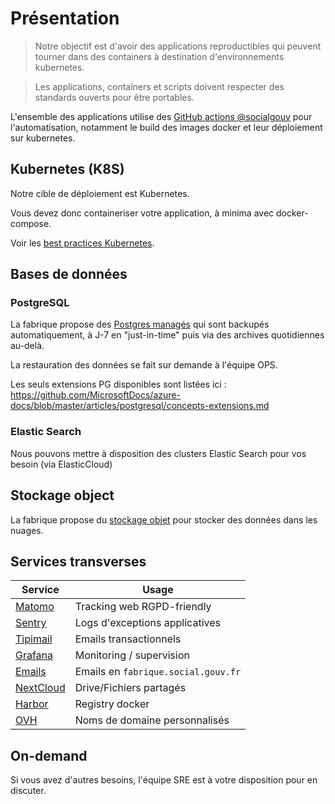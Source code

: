 # Présentation

> Notre objectif est d'avoir des applications reproductibles qui peuvent tourner dans des containers à destination d'environnements kubernetes.

> Les applications, containers et scripts doivent respecter des standards ouverts pour être portables.

L'ensemble des applications utilise des [GitHub actions @socialgouv](https://github.com/socialgouv/actions) pour l'automatisation, notamment le build des images docker et leur déploiement sur kubernetes.

## Kubernetes (K8S)

Notre cible de déploiement est Kubernetes.

Vous devez donc containeriser votre application, à minima avec docker-compose.

Voir les [best practices Kubernetes](/docs/kubernetes).

## Bases de données

### PostgreSQL

La fabrique propose des [Postgres managés](https://azure.microsoft.com/fr-fr/services/postgresql/#overview) qui sont backupés automatiquement, à J-7 en "just-in-time" puis via des archives quotidiennes au-delà.

La restauration des données se fait sur demande à l'équipe OPS.

Les seuls extensions PG disponibles sont listées ici : https://github.com/MicrosoftDocs/azure-docs/blob/master/articles/postgresql/concepts-extensions.md

### Elastic Search

Nous pouvons mettre à disposition des clusters Elastic Search pour vos besoin (via ElasticCloud)

## Stockage object

La fabrique propose du [stockage objet](https://docs.microsoft.com/fr-fr/azure/storage/blobs/storage-blobs-introduction) pour stocker des données dans les nuages.

## Services transverses

| Service                                                | Usage                               |
| ------------------------------------------------------ | ----------------------------------- |
| [Matomo](https://matomo.fabrique.social.gouv.fr)       | Tracking web RGPD-friendly          |
| [Sentry](https://sentry.fabrique.social.gouv.fr)       | Logs d'exceptions applicatives      |
| [Tipimail](https://tipimail.com)                       | Emails transactionnels              |
| [Grafana](https://grafana.fabrique.social.gouv.fr)     | Monitoring / supervision            |
| [Emails](/emails.md)                                   | Emails en `fabrique.social.gouv.fr` |
| [NextCloud](https://nextcloud.fabrique.social.gouv.fr) | Drive/Fichiers partagés             |
| [Harbor](https://harbor.fabrique.social.gouv.fr)       | Registry docker                     |
| [OVH](https://ovh.com/)                                | Noms de domaine personnalisés       |

## On-demand

Si vous avez d'autres besoins, l'équipe SRE est à votre disposition pour en discuter.
